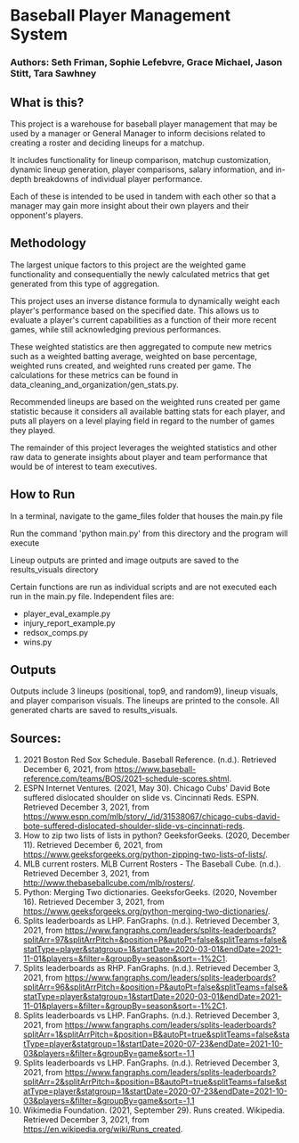 # Baseball Player Management System

### Authors: Seth Friman, Sophie Lefebvre, Grace Michael, Jason Stitt, Tara Sawhney

## What is this?
This project is a warehouse for baseball player management that may be used by a manager or General Manager to inform
decisions related to creating a roster and deciding lineups for a matchup. 

It includes functionality for lineup comparison, matchup customization, dynamic lineup generation, player comparisons,
salary information, and in-depth breakdowns of individual player performance.

Each of these is intended to be used in tandem with each other so that a manager may gain more insight about their own
players and their opponent's players.

## Methodology
The largest unique factors to this project are the weighted game functionality and consequentially the newly calculated 
metrics that get generated from this type of aggregation.

This project uses an inverse distance formula to dynamically weight each player's performance based on the specified
date. This allows us to evaluate a player's current capabilities as a function of their more recent games, while still
acknowledging previous performances.

These weighted statistics are then aggregated to compute new metrics such as a weighted batting average, weighted on 
base percentage, weighted runs created, and weighted runs created per game. The calculations for these metrics can be
found in data_cleaning_and_organization/gen_stats.py.

Recommended lineups are based on the weighted runs created per game statistic because it considers all available
batting stats for each player, and puts all players on a level playing field in regard to the number of games they
played.

The remainder of this project leverages the weighted statistics and other raw data to generate insights about player and
team performance that would be of interest to team executives.

## How to Run
In a terminal, navigate to the game_files folder that houses the main.py file

Run the command 'python main.py' from this directory and the program will execute

Lineup outputs are printed and image outputs are saved to the results_visuals directory

Certain functions are run as individual scripts and are not executed each run in the main.py file. 
Independent files are:
 - player_eval_example.py
 - injury_report_example.py
 - redsox_comps.py
 - wins.py


## Outputs
Outputs include 3 lineups (positional, top9, and random9), lineup visuals, and player comparison visuals. 
The lineups are printed to the console. All generated charts are saved to results_visuals.


## Sources:
1. 2021 Boston Red Sox Schedule. Baseball Reference. (n.d.). Retrieved December 6, 2021, from https://www.baseball-reference.com/teams/BOS/2021-schedule-scores.shtml. 
2. ESPN Internet Ventures. (2021, May 30). Chicago Cubs' David Bote suffered dislocated shoulder on slide vs. Cincinnati Reds. ESPN. Retrieved December 3, 2021, from https://www.espn.com/mlb/story/_/id/31538067/chicago-cubs-david-bote-suffered-dislocated-shoulder-slide-vs-cincinnati-reds. 
3. How to zip two lists of lists in python? GeeksforGeeks. (2020, December 11). Retrieved December 6, 2021, from https://www.geeksforgeeks.org/python-zipping-two-lists-of-lists/. 
4. MLB current rosters. MLB Current Rosters - The Baseball Cube. (n.d.). Retrieved December 3, 2021, from http://www.thebaseballcube.com/mlb/rosters/. 
5. Python: Merging Two dictionaries. GeeksforGeeks. (2020, November 16). Retrieved December 3, 2021, from https://www.geeksforgeeks.org/python-merging-two-dictionaries/. 
6. Splits leaderboards as LHP. FanGraphs. (n.d.). Retrieved December 3, 2021, from https://www.fangraphs.com/leaders/splits-leaderboards?splitArr=97&splitArrPitch=&position=P&autoPt=false&splitTeams=false&statType=player&statgroup=1&startDate=2020-03-01&endDate=2021-11-01&players=&filter=&groupBy=season&sort=-1%2C1. 
7. Splits leaderboards as RHP. FanGraphs. (n.d.). Retrieved December 3, 2021, from https://www.fangraphs.com/leaders/splits-leaderboards?splitArr=96&splitArrPitch=&position=P&autoPt=false&splitTeams=false&statType=player&statgroup=1&startDate=2020-03-01&endDate=2021-11-01&players=&filter=&groupBy=season&sort=-1%2C1. 
8. Splits leaderboards vs LHP. FanGraphs. (n.d.). Retrieved December 3, 2021, from https://www.fangraphs.com/leaders/splits-leaderboards?splitArr=1&splitArrPitch=&position=B&autoPt=true&splitTeams=false&statType=player&statgroup=1&startDate=2020-07-23&endDate=2021-10-03&players=&filter=&groupBy=game&sort=-1,1
9. Splits leaderboards vs LHP. FanGraphs. (n.d.). Retrieved December 3, 2021, from https://www.fangraphs.com/leaders/splits-leaderboards?splitArr=2&splitArrPitch=&position=B&autoPt=true&splitTeams=false&statType=player&statgroup=1&startDate=2020-07-23&endDate=2021-10-03&players=&filter=&groupBy=game&sort=-1,1
10. Wikimedia Foundation. (2021, September 29). Runs created. Wikipedia. Retrieved December 3, 2021, from https://en.wikipedia.org/wiki/Runs_created.
